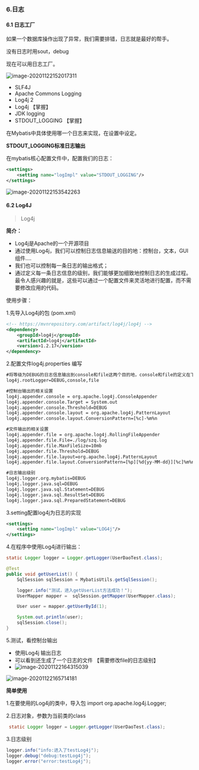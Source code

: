 ### 6.日志

#### 6.1 日志工厂

如果一个数据库操作出现了异常，我们需要排错，日志就是最好的帮手。

没有日志时用sout，debug

现在可以用日志工厂。

![image-20201122152017311](https://gitee.com/sunnyzq/my-image-hosting-service/raw/master/img//image-20201122152017311.png)

- SLF4J
- Apache Commons Logging
- Log4j 2
- Log4j  【掌握】
- JDK logging
- STDOUT_LOGGING 【掌握】

在Mybatis中具体使用哪一个日志来实现，在设置中设定。

**STDOUT_LOGGING标准日志输出**

在mybatis核心配置文件中，配置我们的日志：

```xml
<settings>
    <setting name="logImpl" value="STDOUT_LOGGING"/>
</settings>
```



![image-20201122153542263](https://gitee.com/sunnyzq/my-image-hosting-service/raw/master/img//image-20201122153542263.png)

#### 6.2 Log4J

> Log4j

**简介：**

- Log4j是Apache的一个开源项目
- 通过使用Log4j，我们可以控制日志信息输送的目的地：控制台，文本，GUI组件....
- 我们也可以控制每一条日志的输出格式；
- 通过定义每一条日志信息的级别，我们能够更加细致地控制日志的生成过程。最令人感兴趣的就是，这些可以通过一个配置文件来灵活地进行配置，而不需要修改应用的代码。

使用步骤：

1.先导入Log4j的包 (pom.xml)

```xml
<!-- https://mvnrepository.com/artifact/log4j/log4j -->
<dependency>
    <groupId>log4j</groupId>
    <artifactId>log4j</artifactId>
    <version>1.2.17</version>
</dependency>
```

2.配置文件log4j.properties 编写

```xml
#将等级为DEBUG的日志信息输出到console和file这两个目的地，console和file的定义在下面的代码
log4j.rootLogger=DEBUG,console,file

#控制台输出的相关设置
log4j.appender.console = org.apache.log4j.ConsoleAppender
log4j.appender.console.Target = System.out
log4j.appender.console.Threshold=DEBUG
log4j.appender.console.layout = org.apache.log4j.PatternLayout
log4j.appender.console.layout.ConversionPattern=[%c]-%m%n

#文件输出的相关设置
log4j.appender.file = org.apache.log4j.RollingFileAppender
log4j.appender.file.File=./log/szq.log
log4j.appender.file.MaxFileSize=10mb
log4j.appender.file.Threshold=DEBUG
log4j.appender.file.layout=org.apache.log4j.PatternLayout
log4j.appender.file.layout.ConversionPattern=[%p][%d{yy-MM-dd}][%c]%m%n

#日志输出级别
log4j.logger.org.mybatis=DEBUG
log4j.logger.java.sql=DEBUG
log4j.logger.java.sql.Statement=DEBUG
log4j.logger.java.sql.ResultSet=DEBUG
log4j.logger.java.sql.PreparedStatement=DEBUG
```

3.setting配置log4j为日志的实现

```xml
<settings>
    <setting name="logImpl" value="LOG4j"/>
</settings>
```

4.在程序中使用Log4j进行输出：

```java
static Logger logger = Logger.getLogger(UserDaoTest.class);

@Test
public void getUserList() {
    SqlSession sqlSession = MybatisUtils.getSqlSession();

    logger.info("测试，进入getUserList方法成功！");
    UserMapper mapper =  sqlSession.getMapper(UserMapper.class);

    User user = mapper.getUserById(1);

    System.out.println(user);
    sqlSession.close();
}
```

5.测试，看控制台输出

- 使用Log4j 输出日志
- 可以看到还生成了一个日志的文件 【需要修改file的日志级别】
- ![image-20201122164315039](https://gitee.com/sunnyzq/my-image-hosting-service/raw/master/img//image-20201122164315039.png)

![image-20201122165714181](https://gitee.com/sunnyzq/my-image-hosting-service/raw/master/img//image-20201122165714181.png)

**简单使用**

1.在要使用的Log4j的类中，导入包 import org.apache.log4j.Logger;

2.日志对象，参数为当前类的class

```java
 static Logger logger = Logger.getLogger(UserDaoTest.class);
```

3.日志级别

```java
logger.info("info:进入了testLog4j");
logger.debug("debug:testLog4j");
logger.error("error:testLog4j");
```

